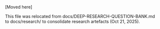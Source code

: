 [Moved here]

This file was relocated from docs/DEEP-RESEARCH-QUESTION-BANK.md to docs/research/ to consolidate research artefacts (Oct 21, 2025).